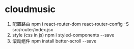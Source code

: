 # cloudmusic

1. 配置路由
npm i react-router-dom react-router-config -S
src/router/index.jsx
2. style (css in js)
npm i styled-components --save
3. 滚动组件
npm install better-scroll --save
